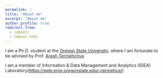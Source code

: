 ```yaml
---
permalink: /
title: "About me"
excerpt: "About me"
author_profile: true
redirect_from: 
  - /about/
  - /about.html
---
```



I am a Ph.D. student at the [Oregon State University](https://www.nd.edu/](https://eecs.oregonstate.edu/undergraduate-programs/computer-science)), where I am fortunate to be advised by Prof. [Arash Termehchya](https://eecs.oregonstate.edu/people/termehchy-arash)


I am a member of Information & Data Management and Analytics (IDEA) Laboratory(https://web.engr.oregonstate.edu/~termehca/)
